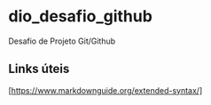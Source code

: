 # dio_desafio_github
Desafio de Projeto Git/Github
## Links úteis
[https://www.markdownguide.org/extended-syntax/]
